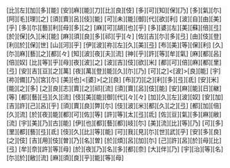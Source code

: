 [比][左][加][多][能] [安][麻][能][刀][比][良][伎] [多][可][知][保][乃] [多][氣][尓][阿][毛][理][之] [須][賣][呂][伎][能] [可][未][能][御][代][欲][利] [波][自][由][美][乎] [多][尓][藝][利][母][多][之] [麻][可][胡][也][乎] [多][婆][左][美][蘇][倍][弖] [於][保][久][米][能] [麻][須][良][多][祁][乎][々] [佐][吉][尓][多][弖] [由][伎][登][利][於][保][世] [山][河][乎] [伊][波][祢][左][久][美][弖] [布][美][等][保][利] [久][尓][麻][藝][之][都][々] [知][波][夜][夫][流] [神][乎][許][等][牟][氣] [麻][都][呂][倍][奴] [比][等][乎][母][夜][波][之] [波][吉][伎][欲][米] [都][可][倍][麻][都][里][弖] [安][吉][豆][之][萬] [夜][萬][登][能][久][尓][乃] [可][之]<[波]>[良][能] [宇][祢][備][乃][宮][尓] [美][也]<[婆]>[之][良] [布][刀][之][利][多][弖][氐] [安][米][能][之][多] [之][良][志][賣][之][祁][流] [須][賣][呂][伎][能] [安][麻][能][日][継][等] [都][藝][弖][久][流] [伎][美][能][御][代][々][々] [加][久][左][波][奴] [安][加][吉][許][己][呂][乎] [須][賣][良][弊][尓] [伎][波][米][都][久][之][弖] [都][加][倍][久][流] [於][夜][能][都][可][佐][等] [許][等][太][弖][氐] [佐][豆][氣][多][麻][敝][流] [宇][美][乃][古][能] [伊][也][都][藝][都][岐][尓] [美][流][比][等][乃] [可][多][里][都][藝][弖][氐] [伎][久][比][等][能] [可][我][見][尓][世][武][乎] [安][多][良][之][伎] [吉][用][伎][曽][乃][名][曽] [於][煩][呂][加][尓] [己][許][呂][於][母][比][弖] [牟][奈][許][等][母] [於][夜][乃][名][多][都][奈] [大][伴][乃] [宇][治][等][名][尓][於][敝][流] [麻][須][良][乎][能][等][母]
